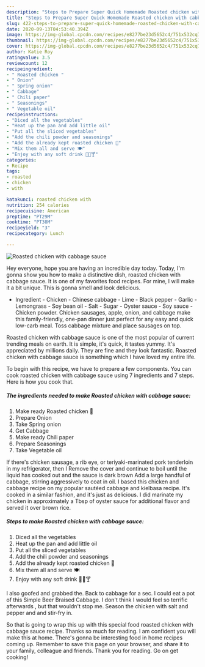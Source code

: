 ```yaml
---
description: "Steps to Prepare Super Quick Homemade Roasted chicken with cabbage sauce"
title: "Steps to Prepare Super Quick Homemade Roasted chicken with cabbage sauce"
slug: 422-steps-to-prepare-super-quick-homemade-roasted-chicken-with-cabbage-sauce
date: 2020-09-13T04:53:40.394Z
image: https://img-global.cpcdn.com/recipes/e8277be23d5652c4/751x532cq70/roasted-chicken-with-cabbage-sauce-recipe-main-photo.jpg
thumbnail: https://img-global.cpcdn.com/recipes/e8277be23d5652c4/751x532cq70/roasted-chicken-with-cabbage-sauce-recipe-main-photo.jpg
cover: https://img-global.cpcdn.com/recipes/e8277be23d5652c4/751x532cq70/roasted-chicken-with-cabbage-sauce-recipe-main-photo.jpg
author: Katie Roy
ratingvalue: 3.5
reviewcount: 12
recipeingredient:
- " Roasted chicken "
- " Onion"
- " Spring onion"
- " Cabbage"
- " Chili paper"
- " Seasonings"
- " Vegetable oil"
recipeinstructions:
- "Diced all the vegetables"
- "Heat up the pan and add little oil"
- "Put all the sliced vegetables"
- "Add the chili powder and seasonings"
- "Add the already kept roasted chicken 🍗"
- "Mix them all and serve 🍽"
- "Enjoy with any soft drink 🍹🍷🍸"
categories:
- Recipe
tags:
- roasted
- chicken
- with

katakunci: roasted chicken with 
nutrition: 254 calories
recipecuisine: American
preptime: "PT29M"
cooktime: "PT38M"
recipeyield: "3"
recipecategory: Lunch

---
```



![Roasted chicken with cabbage sauce](https://img-global.cpcdn.com/recipes/e8277be23d5652c4/751x532cq70/roasted-chicken-with-cabbage-sauce-recipe-main-photo.jpg)

Hey everyone, hope you are having an incredible day today. Today, I'm gonna show you how to make a distinctive dish, roasted chicken with cabbage sauce. It is one of my favorites food recipes. For mine, I will make it a bit unique. This is gonna smell and look delicious.

* Ingredient - Chicken - Chinese cabbage - Lime - Black pepper - Garlic - Lemongrass - Soy bean oil - Salt - Sugar - Oyster sauce - Soy sauce - Chicken powder. Chicken sausages, apple, onion, and cabbage make this family-friendly, one-pan dinner just perfect for any easy and quick low-carb meal. Toss cabbage mixture and place sausages on top.

Roasted chicken with cabbage sauce is one of the most popular of current trending meals on earth. It is simple, it's quick, it tastes yummy. It's appreciated by millions daily. They are fine and they look fantastic. Roasted chicken with cabbage sauce is something which I have loved my entire life.


To begin with this recipe, we have to prepare a few components. You can cook roasted chicken with cabbage sauce using 7 ingredients and 7 steps. Here is how you cook that.

<!--inarticleads1-->

##### The ingredients needed to make Roasted chicken with cabbage sauce:

1. Make ready  Roasted chicken 🍗
1. Prepare  Onion
1. Take  Spring onion
1. Get  Cabbage
1. Make ready  Chili paper
1. Prepare  Seasonings
1. Take  Vegetable oil


If there&#39;s chicken sausage, a rib eye, or teriyaki-marinated pork tenderloin in my refrigerator, then I Remove the cover and continue to boil until the liquid has cooked out and the sauce is dark brown Add a large handful of cabbage, stirring aggressively to coat in oil. I based this chicken and cabbage recipe on my popular sautéed cabbage and kielbasa recipe. It&#39;s cooked in a similar fashion, and it&#39;s just as delicious. I did marinate my chicken in approximately a Tbsp of oyster sauce for additional flavor and served it over brown rice. 

<!--inarticleads2-->

##### Steps to make Roasted chicken with cabbage sauce:

1. Diced all the vegetables
1. Heat up the pan and add little oil
1. Put all the sliced vegetables
1. Add the chili powder and seasonings
1. Add the already kept roasted chicken 🍗
1. Mix them all and serve 🍽
1. Enjoy with any soft drink 🍹🍷🍸


I also goofed and grabbed the. Back to cabbage for a sec. I could eat a pot of this Simple Beer Braised Cabbage. I don&#39;t think I would feel so terrific afterwards , but that wouldn&#39;t stop me. Season the chicken with salt and pepper and and stir-fry in. 

So that is going to wrap this up with this special food roasted chicken with cabbage sauce recipe. Thanks so much for reading. I am confident you will make this at home. There's gonna be interesting food in home recipes coming up. Remember to save this page on your browser, and share it to your family, colleague and friends. Thank you for reading. Go on get cooking!
